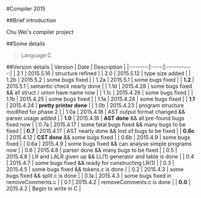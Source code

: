 #Compiler 2015

##Brief introduction

Chu Wei's compiler project

##Some details

>Language:C

##Version details
| Version | Date | Description |
|:-------:|:----:|:-----------:|
| 2.1 | 2015.5.16 | structure refined |
| 2.0 | 2015.5.12 | type size added |
| 1.2b | 2015.5.2 | some bugs fixed |
| 1.2a | 2015.5.1 | some bugs fixed |
| **1.2** | 2015.5.1 | semantic check nearly done |
| 1.1d | 2015.4.28 | some bugs fixed && all struct / union have name now |
| 1.1c | 2015.4.26 | some bugs fixed |
| 1.1b | 2015.4.25 | some bugs fixed |
| 1.1a | 2015.4.24 | some bugs fixed |
| **1.1** | 2015.4.24 | **pretty printer done** |
| 1.0b | 2015.4.23 | program structure modified for phase 2 |
| 1.0a | 2015.4.18 | AST output format changed && parser usage added |
| **1.0** | 2015.4.18 | **AST done** && all pre-found bugs fixed now |
| 0.7a | 2015.4.17 | some fatal bugs fixed && many bugs to be fixed |
| **0.7** | 2015.4.17 | AST nearly done && lost of bugs to be fixed |
| **0.6c** | 2015.4.12 | **CST done** && some bugs fixed |
| 0.6b | 2015.4.9 | some bugs fixed |
| 0.6a | 2015.4.9 | some bugs fixed && can analyse simple programs now |
| 0.6 | 2015.4.8 | parser done && many bugs to be fixed |
| 0.5 | 2015.4.8 | LR and LALR given up && LL(1) generator and table is done |
| 0.4 | 2015.4.7 | some bugs fixed && ready for constructing LR(1) |
| 0.3 | 2015.4.5 | some bugs fixed && tokens.c is done |
| 0.2 | 2015.4.3 | some bugs fixed && split.c is done |
| 0.1a | 2015.4.3 | some bugs fixed in removeComments.c |
| 0.1 | 2015.4.2 | removeComments.c is done |
| **0.0** | 2015.4.2 | Begin to write in C |
